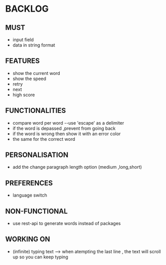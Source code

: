 # BACKLOG
## MUST
* input field
* data in string format
## FEATURES
- show the current word
- show the speed 
- retry
- next
- high score
## FUNCTIONALITIES
- compare word per word --use 'escape' as a delimiter
- if the word is depassed ,prevent from going back
- if the word is wrong then show it with an error color
- the same for the correct word 

## PERSONALISATION
- add the change paragraph length option (medium ,long,short)
## PREFERENCES 
- language switch
## NON-FUNCTIONAL
- use rest-api to generate words instead of packages
## WORKING ON   
- (infinite) typing text --> when atempting the last line , the text will scroll up so you can keep typing
